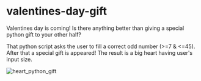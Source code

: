 # valentines-day-gift
Valentines day is coming! Is there anything better than giving a special python gift to your other half?

That python script asks the user to fill a correct odd number (>=7 & <=45). After that a special gift is appeared!
The result is a big heart having user's input size.

![heart_python_gift](https://github.com/user-attachments/assets/5ad3c839-4897-4122-b5ed-06cba3019286)


